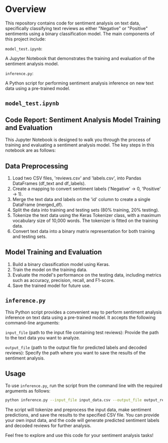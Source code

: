 # Overview

This repository contains code for sentiment analysis on text data, specifically classifying text reviews as either "Negative" or "Positive" sentiments using a binary classification model. The main components of this project include:

`model_test.ipynb`:

A Jupyter Notebook that demonstrates the training and evaluation of the sentiment analysis model.

`inference.py`: 

A Python script for performing sentiment analysis inference on new text data using a pre-trained model.

## `model_test.ipynb`
## Code Report: Sentiment Analysis Model Training and Evaluation

This Jupyter Notebook is designed to walk you through the process of training and evaluating a sentiment analysis model. The key steps in this notebook are as follows:

## Data Preprocessing

1. Load two CSV files, 'reviews.csv' and 'labels.csv', into Pandas DataFrames (df_text and df_labels).
2. Create a mapping to convert sentiment labels ('Negative' -> 0, 'Positive' -> 1).
3. Merge the text data and labels on the 'id' column to create a single DataFrame (merged_df).
4. Split the data into training and testing sets (80% training, 20% testing).
5. Tokenize the text data using the Keras Tokenizer class, with a maximum vocabulary size of 10,000 words. The tokenizer is fitted on the training data.
6. Convert text data into a binary matrix representation for both training and testing sets.

## Model Training and Evaluation

1. Build a binary classification model using Keras.
2. Train the model on the training data.
3. Evaluate the model's performance on the testing data, including metrics such as accuracy, precision, recall, and F1-score.
4. Save the trained model for future use.

## `inference.py`

This Python script provides a convenient way to perform sentiment analysis inference on text data using a pre-trained model. It accepts the following command-line arguments:

`input_file` (path to the input file containing test reviews): Provide the path to the text data you want to analyze.

`output_file` (path to the output file for predicted labels and decoded reviews): Specify the path where you want to save the results of the sentiment analysis.

## Usage 

To use `inference.py`, run the script from the command line with the required arguments as follows:

```bash
python inference.py --input_file input_data.csv --output_file output_results.csv
```

The script will tokenize and preprocess the input data, make sentiment predictions, and save the results to the specified CSV file. You can provide your own input data, and the code will generate predicted sentiment labels and decoded reviews for further analysis.

Feel free to explore and use this code for your sentiment analysis tasks!


